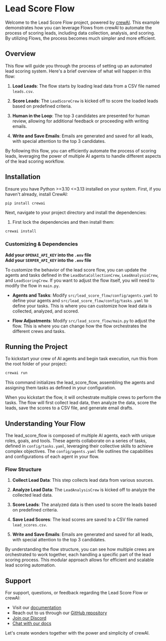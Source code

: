 # Lead Score Flow

Welcome to the Lead Score Flow project, powered by [crewAI](https://crewai.com). This example demonstrates how you can leverage Flows from crewAI to automate the process of scoring leads, including data collection, analysis, and scoring. By utilizing Flows, the process becomes much simpler and more efficient.

## Overview

This flow will guide you through the process of setting up an automated lead scoring system. Here's a brief overview of what will happen in this flow:

1. **Load Leads**: The flow starts by loading lead data from a CSV file named `leads.csv`.

2. **Score Leads**: The `LeadScoreCrew` is kicked off to score the loaded leads based on predefined criteria.

3. **Human in the Loop**: The top 3 candidates are presented for human review, allowing for additional feedback or proceeding with writing emails.

4. **Write and Save Emails**: Emails are generated and saved for all leads, with special attention to the top 3 candidates.

By following this flow, you can efficiently automate the process of scoring leads, leveraging the power of multiple AI agents to handle different aspects of the lead scoring workflow.

## Installation

Ensure you have Python >=3.10 <=3.13 installed on your system. First, if you haven't already, install CrewAI:

```bash
pip install crewai
```

Next, navigate to your project directory and install the dependencies:

1. First lock the dependencies and then install them:

```bash
crewai install
```

### Customizing & Dependencies

**Add your `OPENAI_API_KEY` into the `.env` file**  
**Add your `SERPER_API_KEY` into the `.env` file**

To customize the behavior of the lead score flow, you can update the agents and tasks defined in the `LeadDataCollectionCrew`, `LeadAnalysisCrew`, and `LeadScoringCrew`. If you want to adjust the flow itself, you will need to modify the flow in `main.py`.

- **Agents and Tasks**: Modify `src/lead_score_flow/config/agents.yaml` to define your agents and `src/lead_score_flow/config/tasks.yaml` to define your tasks. This is where you can customize how lead data is collected, analyzed, and scored.

- **Flow Adjustments**: Modify `src/lead_score_flow/main.py` to adjust the flow. This is where you can change how the flow orchestrates the different crews and tasks.

## Running the Project

To kickstart your crew of AI agents and begin task execution, run this from the root folder of your project:

```bash
crewai run
```

This command initializes the lead_score_flow, assembling the agents and assigning them tasks as defined in your configuration.

When you kickstart the flow, it will orchestrate multiple crews to perform the tasks. The flow will first collect lead data, then analyze the data, score the leads, save the scores to a CSV file, and generate email drafts.

## Understanding Your Flow

The lead_score_flow is composed of multiple AI agents, each with unique roles, goals, and tools. These agents collaborate on a series of tasks, defined in `config/tasks.yaml`, leveraging their collective skills to achieve complex objectives. The `config/agents.yaml` file outlines the capabilities and configurations of each agent in your flow.

### Flow Structure

1. **Collect Lead Data**: This step collects lead data from various sources.

2. **Analyze Lead Data**: The `LeadAnalysisCrew` is kicked off to analyze the collected lead data.

3. **Score Leads**: The analyzed data is then used to score the leads based on predefined criteria.

4. **Save Lead Scores**: The lead scores are saved to a CSV file named `lead_scores.csv`.

5. **Write and Save Emails**: Emails are generated and saved for all leads, with special attention to the top 3 candidates.

By understanding the flow structure, you can see how multiple crews are orchestrated to work together, each handling a specific part of the lead scoring process. This modular approach allows for efficient and scalable lead scoring automation.

## Support

For support, questions, or feedback regarding the Lead Score Flow or crewAI:

- Visit our [documentation](https://docs.crewai.com)
- Reach out to us through our [GitHub repository](https://github.com/joaomdmoura/crewai)
- [Join our Discord](https://discord.com/invite/X4JWnZnxPb)
- [Chat with our docs](https://chatg.pt/DWjSBZn)

Let's create wonders together with the power and simplicity of crewAI.
